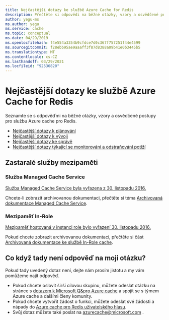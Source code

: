 ```yaml
---
title: Nejčastější dotazy ke službě Azure Cache for Redis
description: Přečtěte si odpovědi na běžné otázky, vzory a osvědčené postupy pro službu Azure cache pro Redis.
author: yegu-ms
ms.author: yegu
ms.service: cache
ms.topic: conceptual
ms.date: 04/29/2019
ms.openlocfilehash: f4e554a3354b9cfdce7d0c367f757251f44e4599
ms.sourcegitcommit: f28ebb95ae9aaaff3f87d8388a09b41e0b3445b5
ms.translationtype: MT
ms.contentlocale: cs-CZ
ms.lasthandoff: 03/29/2021
ms.locfileid: "92536820"
---
```

# <a name="azure-cache-for-redis-faq"></a>Nejčastější dotazy ke službě Azure Cache for Redis
Seznamte se s odpověďmi na běžné otázky, vzory a osvědčené postupy pro službu Azure cache pro Redis.

* [Nejčastější dotazy k plánování](cache-planning-faq.md)
* [Nejčastější dotazy k vývoji](cache-development-faq.md)
* [Nejčastější dotazy ke správě](cache-management-faq.md)
* [Nejčastější dotazy týkající se monitorování a odstraňování potíží](cache-monitor-troubleshoot-faq.md)

## <a name="deprecated-cache-services"></a>Zastaralé služby mezipaměti

### <a name="managed-cache-service"></a>Služba Managed Cache Service
[Služba Managed Cache Service byla vyřazena z 30. listopadu 2016.](https://azure.microsoft.com/blog/azure-managed-cache-and-in-role-cache-services-to-be-retired-on-11-30-2016/)

Chcete-li zobrazit archivovanou dokumentaci, přečtěte si téma [Archivovaná dokumentace Managed Cache Service](/previous-versions/azure/azure-services/dn386094(v=azure.100)).

### <a name="in-role-cache"></a>Mezipaměť In-Role
[Mezipaměť hostovaná v instanci role bylo vyřazení 30. listopadu 2016.](https://azure.microsoft.com/blog/azure-managed-cache-and-in-role-cache-services-to-be-retired-on-11-30-2016/)

Pokud chcete zobrazit archivovanou dokumentaci, přečtěte si část [Archivovaná dokumentace ke službě In-Role cache](/previous-versions/azure/azure-services/dn386103(v=azure.100)).

["minIoThreads" configuration setting]: /previous-versions/dotnet/netframework-4.0/7w2sway1(v=vs.100)

## <a name="what-if-my-question-isnt-answered-here"></a>Co když tady není odpověď na moji otázku?
Pokud tady uvedený dotaz není, dejte nám prosím jistotu a my vám pomůžeme najít odpověď.

* Pokud chcete oslovit širší cílovou skupinu, můžete odeslat otázku na stránce s [dotazem k Microsoft Q&pro Azure cache](/answers/topics/azure-cache-redis.html) a spojit se s týmem Azure cache a dalšími členy komunity.
* Pokud chcete vytvořit žádost o funkci, můžete odeslat své žádosti a nápady do [Azure cache pro Redis uživatelského hlasu](https://feedback.azure.com/forums/169382-cache).
* Svůj dotaz můžete také poslat na [azurecache@microsoft.com](mailto:azurecache@microsoft.com) .